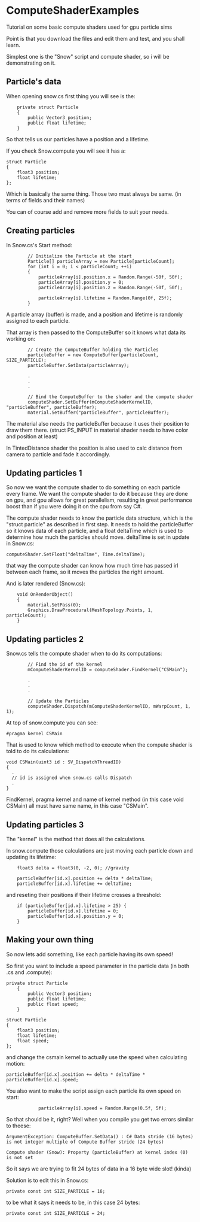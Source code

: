 # ComputeShaderExamples
Tutorial on some basic compute shaders used for gpu particle sims

Point is that you download the files and edit them and test, and you shall learn.

Simplest one is the "Snow" script and compute shader, so i will be demonstrating on it.

## Particle's data

When opening snow.cs first thing you will see is the:

~~~
    private struct Particle
    {
        public Vector3 position;
        public float lifetime;
    }
~~~

So that tells us our particles have a position and a lifetime.

If you check Snow.compute you will see it has a:

~~~
struct Particle
{
	float3 position;
	float lifetime;
};
~~~

Which is basically the same thing. Those two must always be same. (in terms of fields and their names)

You can of course add and remove more fields to suit your needs.

## Creating particles

In Snow.cs's Start method:

~~~
        // Initialize the Particle at the start
        Particle[] particleArray = new Particle[particleCount];
        for (int i = 0; i < particleCount; ++i)
        {
            particleArray[i].position.x = Random.Range(-50f, 50f);
            particleArray[i].position.y = 0;
            particleArray[i].position.z = Random.Range(-50f, 50f);

            particleArray[i].lifetime = Random.Range(0f, 25f);
        }
~~~

A particle array (buffer) is made, and a position and lifetime is randomly assigned to each particle.

That array is then passed to the ComputeBuffer so it knows what data its working on:

~~~
        // Create the ComputeBuffer holding the Particles
        particleBuffer = new ComputeBuffer(particleCount, SIZE_PARTICLE);
        particleBuffer.SetData(particleArray);
        
        .
        .
        .
        
        // Bind the ComputeBuffer to the shader and the compute shader
        computeShader.SetBuffer(mComputeShaderKernelID, "particleBuffer", particleBuffer);
        material.SetBuffer("particleBuffer", particleBuffer);
~~~

The material also needs the particleBuffer because it uses their position to draw them there.
(struct PS_INPUT in material shader needs to have color and position at least)

In TintedDistance shader the position is also used to calc distance from camera to particle and fade it accordingly.

## Updating particles 1

So now we want the compute shader to do something on each particle every frame.
We want the compute shader to do it because they are done on gpu, and gpu allows for great parallelism,
resulting in great performance boost than if you were doing it on the cpu from say C#.

The compute shader needs to know the particle data structure, which is the "struct particle" as described in first step.
It needs to hold the particleBuffer so it knows data of each particle,
and a float deltaTime which is used to determine how much the particles should move.
deltaTime is set in update in Snow.cs:

~~~
computeShader.SetFloat("deltaTime", Time.deltaTime);
~~~

that way the compute shader can know how much time has passed irl between each frame, so it moves the particles the right amount.


And is later rendered (Snow.cs):

~~~
    void OnRenderObject()
    {
        material.SetPass(0);
        Graphics.DrawProcedural(MeshTopology.Points, 1, particleCount);
    }
~~~

## Updating particles 2

Snow.cs tells the compute shader when to do its computations:

~~~
        // Find the id of the kernel
        mComputeShaderKernelID = computeShader.FindKernel("CSMain");
        
        .
        .
        .
        
        // Update the Particles
        computeShader.Dispatch(mComputeShaderKernelID, mWarpCount, 1, 1);
~~~

At top of snow.compute you can see:

~~~
#pragma kernel CSMain
~~~

That is used to know which method to execute when the compute shader is told to do its calculations:

~~~
void CSMain(uint3 id : SV_DispatchThreadID)
{
  .
  // id is assigned when snow.cs calls Dispatch
  .
}
~~~

FindKernel, pragma kernel and name of kernel method (in this case void CSMain) all must have same name, in this case "CSMain".

## Updating particles 3

The "kernel" is the method that does all the calculations.

In snow.compute those calculations are just moving each particle down and updating its lifetime:

~~~
	float3 delta = float3(0, -2, 0); //gravity

	particleBuffer[id.x].position += delta * deltaTime;
	particleBuffer[id.x].lifetime += deltaTime;
~~~

and reseting their positions if their lifetime crosses a threshold:

~~~
	if (particleBuffer[id.x].lifetime > 25) {
		particleBuffer[id.x].lifetime = 0;
		particleBuffer[id.x].position.y = 0;
	}
~~~

## Making your own thing

So now lets add something, like each particle having its own speed!

So first you want to include a speed parameter in the particle data (in both .cs and .compute):

~~~
private struct Particle
    {
        public Vector3 position;
        public float lifetime;
        public float speed;
    }
~~~

~~~
struct Particle
{
	float3 position;
	float lifetime;
	float speed;
};
~~~

and change the csmain kernel to actually use the speed when calculating motion:

~~~
particleBuffer[id.x].position += delta * deltaTime * particleBuffer[id.x].speed;
~~~

You also want to make the script assign each particle its own speed on start:

~~~
            particleArray[i].speed = Random.Range(0.5f, 5f);
~~~

So that should be it, right? Well when you compile you get two errors similar to theese:

~~~
ArgumentException: ComputeBuffer.SetData() : C# Data stride (16 bytes) is not integer multiple of Compute Buffer stride (24 bytes)

Compute shader (Snow): Property (particleBuffer) at kernel index (0) is not set
~~~

So it says we are trying to fit 24 bytes of data in a 16 byte wide slot! (kinda)

Solution is to edit this in Snow.cs:

~~~
private const int SIZE_PARTICLE = 16;
~~~

to be what it says it needs to be, in this case 24 bytes:

~~~
private const int SIZE_PARTICLE = 24;
~~~


